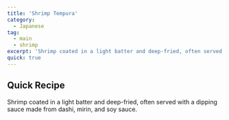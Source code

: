 ```yaml
---
title: 'Shrimp Tempura'
category:
  - Japanese
tag:
  - main
  - shrimp
excerpt: 'Shrimp coated in a light batter and deep-fried, often served with a dipping sauce made from dashi, mirin, and soy sauce.'
quick: true
---
```


## Quick Recipe

Shrimp coated in a light batter and deep-fried, often served with a dipping sauce made from dashi, mirin, and soy sauce.
